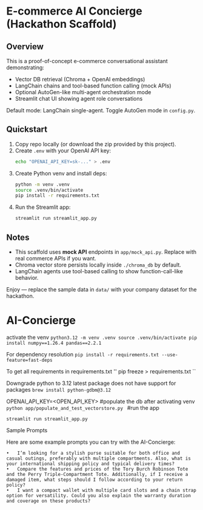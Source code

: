 # E-commerce AI Concierge (Hackathon Scaffold)

## Overview
This is a proof-of-concept e-commerce conversational assistant demonstrating:
- Vector DB retrieval (Chroma + OpenAI embeddings)
- LangChain chains and tool-based function calling (mock APIs)
- Optional AutoGen-like multi-agent orchestration mode
- Streamlit chat UI showing agent role conversations

Default mode: LangChain single-agent. Toggle AutoGen mode in `config.py`.

## Quickstart
1. Copy repo locally (or download the zip provided by this project).
2. Create `.env` with your OpenAI API key:
   ```bash
   echo "OPENAI_API_KEY=sk-..." > .env
   ```
3. Create Python venv and install deps:
   ```bash
   python -m venv .venv
   source .venv/bin/activate
   pip install -r requirements.txt
   ```
4. Run the Streamlit app:
   ```bash
   streamlit run streamlit_app.py
   ```

## Notes
- This scaffold uses **mock API** endpoints in `app/mock_api.py`. Replace with real commerce APIs if you want.
- Chroma vector store persists locally inside `./chroma_db` by default.
- LangChain agents use tool-based calling to show function-call-like behavior.

Enjoy — replace the sample data in `data/` with your company dataset for the hackathon.

# AI-Concierge
activate the venv
``
python3.12 -m venv .venv
source .venv/bin/activate
pip install numpy==1.26.4 pandas==2.2.1
``

For dependency resolution
``
pip install -r requirements.txt --use-feature=fast-deps
``

To get all requirements in requirements.txt
''
pip freeze > requirements.txt
``

Downgrade python to 3.12 latest package does not have support for packages
``
brew install python-gdbm@3.12
``

OPENAI_API_KEY=<OPEN_API_KEY>
#populate the db after activating venv
``
python app/populate_and_test_vectorstore.py 
``
#run the app

``
streamlit run streamlit_app.py  
``

Sample Prompts

Here are some example prompts you can try with the AI-Concierge:

	•	I’m looking for a stylish purse suitable for both office and casual outings, preferably with multiple compartments. Also, what is your international shipping policy and typical delivery times?
	•	Compare the features and prices of the Tory Burch Robinson Tote and the Perry Triple-Compartment Tote. Additionally, if I receive a damaged item, what steps should I follow according to your return policy?
	•	I want a compact wallet with multiple card slots and a chain strap option for versatility. Could you also explain the warranty duration and coverage on these products?
